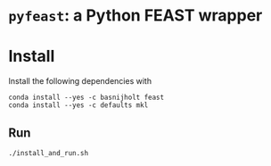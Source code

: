 # `pyfeast`: a Python FEAST wrapper

# Install
Install the following dependencies with
```
conda install --yes -c basnijholt feast
conda install --yes -c defaults mkl
```

## Run
```
./install_and_run.sh
```